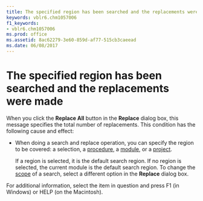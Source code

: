 ```yaml
---
title: The specified region has been searched and the replacements were made
keywords: vblr6.chm1057006
f1_keywords:
- vblr6.chm1057006
ms.prod: office
ms.assetid: 8ac62279-3e60-859d-af77-515cb3caeead
ms.date: 06/08/2017
---
```



# The specified region has been searched and the replacements were made

When you click the **Replace All** button in the **Replace** dialog box, this message specifies the total number of replacements. This condition has the following cause and effect:



- When doing a search and replace operation, you can specify the region to be covered: a selection, a [procedure](vbe-glossary.md), a [module](vbe-glossary.md), or a [project](vbe-glossary.md).
    
    If a region is selected, it is the default search region. If no region is selected, the current module is the default search region. To change the [scope](vbe-glossary.md) of a search, select a different option in the **Replace** dialog box.
    

For additional information, select the item in question and press F1 (in Windows) or HELP (on the Macintosh).

